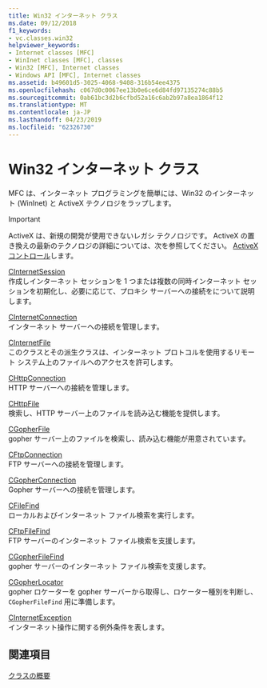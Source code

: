 ```yaml
---
title: Win32 インターネット クラス
ms.date: 09/12/2018
f1_keywords:
- vc.classes.win32
helpviewer_keywords:
- Internet classes [MFC]
- WinInet classes [MFC], classes
- Win32 [MFC], Internet classes
- Windows API [MFC], Internet classes
ms.assetid: b49601d5-3025-4068-9408-316b54ee4375
ms.openlocfilehash: c067d0c0067ee13b0e6ce6d84fd97135274c88b5
ms.sourcegitcommit: 0ab61bc3d2b6cfbd52a16c6ab2b97a8ea1864f12
ms.translationtype: MT
ms.contentlocale: ja-JP
ms.lasthandoff: 04/23/2019
ms.locfileid: "62326730"
---
```

# <a name="win32-internet-classes"></a>Win32 インターネット クラス

MFC は、インターネット プログラミングを簡単には、Win32 のインターネット (WinInet) と ActiveX テクノロジをラップします。

>[!IMPORTANT]
> ActiveX は、新規の開発が使用できないレガシ テクノロジです。 ActiveX の置き換えの最新のテクノロジの詳細については、次を参照してください。 [ActiveX コントロール](activex-controls.md)します。

[CInternetSession](../mfc/reference/cinternetsession-class.md)<br/>
作成しインターネット セッションを 1 つまたは複数の同時インターネット セッションを初期化し、必要に応じて、プロキシ サーバーへの接続をについて説明します。

[CInternetConnection](../mfc/reference/cinternetconnection-class.md)<br/>
インターネット サーバーへの接続を管理します。

[CInternetFile](../mfc/reference/cinternetfile-class.md)<br/>
このクラスとその派生クラスは、インターネット プロトコルを使用するリモート システム上のファイルへのアクセスを許可します。

[CHttpConnection](../mfc/reference/chttpconnection-class.md)<br/>
HTTP サーバーへの接続を管理します。

[CHttpFile](../mfc/reference/chttpfile-class.md)<br/>
検索し、HTTP サーバー上のファイルを読み込む機能を提供します。

[CGopherFile](../mfc/reference/cgopherfile-class.md)<br/>
gopher サーバー上のファイルを検索し、読み込む機能が用意されています。

[CFtpConnection](../mfc/reference/cftpconnection-class.md)<br/>
FTP サーバーへの接続を管理します。

[CGopherConnection](../mfc/reference/cgopherconnection-class.md)<br/>
Gopher サーバーへの接続を管理します。

[CFileFind](../mfc/reference/cfilefind-class.md)<br/>
ローカルおよびインターネット ファイル検索を実行します。

[CFtpFileFind](../mfc/reference/cftpfilefind-class.md)<br/>
FTP サーバーのインターネット ファイル検索を支援します。

[CGopherFileFind](../mfc/reference/cgopherfilefind-class.md)<br/>
gopher サーバーのインターネット ファイル検索を支援します。

[CGopherLocator](../mfc/reference/cgopherlocator-class.md)<br/>
gopher ロケーターを gopher サーバーから取得し、ロケーター種別を判断し、`CGopherFileFind` 用に準備します。

[CInternetException](../mfc/reference/cinternetexception-class.md)<br/>
インターネット操作に関する例外条件を表します。

## <a name="see-also"></a>関連項目

[クラスの概要](../mfc/class-library-overview.md)
